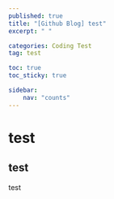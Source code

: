 ```yaml
---
published: true
title: "[Github Blog] test"
excerpt: " "

categories: Coding Test
tag: test

toc: true
toc_sticky: true

sidebar:
    nav: "counts"
---
```



# test

## test

test
